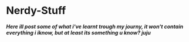 # Nerdy-Stuff
***Here ill post some of what i've learnt trough my journy, it won't contain everything i iknow, but at least its something u know? juju***
